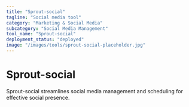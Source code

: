 ```yaml
---
title: "Sprout-social"
tagline: "Social media tool"
category: "Marketing & Social Media"
subcategory: "Social Media Management"
tool_name: "Sprout-social"
deployment_status: "deployed"
image: "/images/tools/sprout-social-placeholder.jpg"
---
```


# Sprout-social

Sprout-social streamlines social media management and scheduling for effective social presence.
